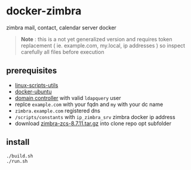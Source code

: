 # docker-zimbra

zimbra mail, contact, calendar server docker

> **Note** : this is a not yet generalized version and requires token replacement ( ie. example.com, my.local, ip addresses ) so inspect carefully all files before execution

## prerequisites

- [linux-scripts-utils](https://github.com/devel0/linux-scripts-utils)
- [docker-ubuntu](https://github.com/devel0/docker-ubuntu.git)
- [domain controller](https://github.com/devel0/docker-dc.git) with valid `ldapquery` user
- replce `example.com` with your fqdn and `my` with your dc name
- `zimbra.example.com` registered dns
- `/scripts/constants` with `ip_zimbra_srv` zimbra docker ip address
- download [zimbra-zcs-8.7.11.tar.gz](https://files.zimbra.com/downloads/8.7.1_GA/zcs-8.7.1_GA_1670.UBUNTU16_64.20161025045114.tgz) into clone repo opt subfolder

## install

```
./build.sh
./run.sh
```
